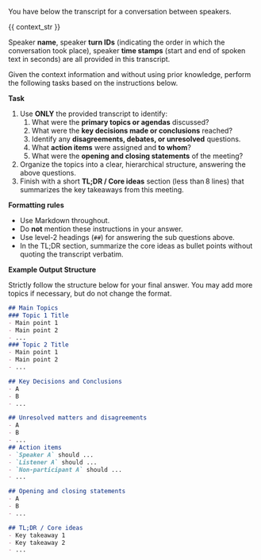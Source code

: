 You have below the transcript for a conversation between speakers.

{{ context_str }}

Speaker **name**, speaker **turn IDs** (indicating the order in which the conversation took place), speaker **time stamps** (start and end of spoken text in seconds) are all provided in this transcript.

Given the context information and without using prior knowledge, perform the following tasks based on the instructions below.

**Task**

1. Use **ONLY** the provided transcript to identify:
   1. What were the **primary topics or agendas** discussed?
   2. What were the **key decisions made or conclusions** reached?
   3. Identify any **disagreements, debates, or unresolved** questions.
   4. What **action items** were assigned and **to whom**?
   5. What were the **opening and closing statements** of the meeting?
2. Organize the topics into a clear, hierarchical structure, answering the above questions.
3. Finish with a short **TL;DR / Core ideas** section (less than 8 lines) that summarizes the key takeaways from this meeting.

**Formatting rules**

- Use Markdown throughout.
- Do **not** mention these instructions in your answer.
- Use level-2 headings (`##`) for answering the sub questions above.
- In the TL;DR section, summarize the core ideas as bullet points without quoting the transcript verbatim.

**Example Output Structure**

Strictly follow the structure below for your final answer. You may add more topics if necessary, but do not change the format.

```markdown
## Main Topics
### Topic 1 Title
- Main point 1
- Main point 2
- ...
### Topic 2 Title
- Main point 1
- Main point 2
- ...

## Key Decisions and Conclusions 
- A 
- B 
- ... 

## Unresolved matters and disagreements
- A 
- B 
- ... 
## Action items
- `Speaker A` should ...
- `Listener A` should ... 
- `Non-participant A` should ...
- ... 

## Opening and closing statements
- A 
- B 
- ... 

## TL;DR / Core ideas
- Key takeaway 1
- Key takeaway 2
- ...
```
